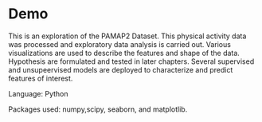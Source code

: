 # Demo

This is an exploration of the PAMAP2 Dataset. This physical activity data was processed and exploratory data analysis is carried out.
Various visualizations are used to describe the features and shape of the data.
Hypothesis are formulated and tested in later chapters.
Several supervised and unsupeervised models are deployed to characterize and predict features of interest.

Language: Python

Packages used: numpy,scipy, seaborn, and matplotlib.
